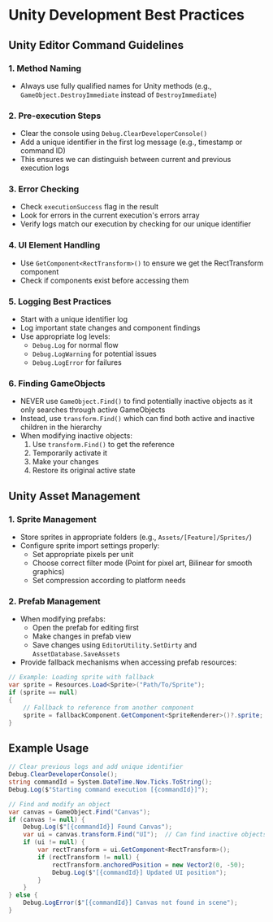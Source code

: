 # Unity Development Best Practices

## Unity Editor Command Guidelines

### 1. Method Naming
- Always use fully qualified names for Unity methods (e.g., `GameObject.DestroyImmediate` instead of `DestroyImmediate`)

### 2. Pre-execution Steps
- Clear the console using `Debug.ClearDeveloperConsole()`
- Add a unique identifier in the first log message (e.g., timestamp or command ID)
- This ensures we can distinguish between current and previous execution logs

### 3. Error Checking
- Check `executionSuccess` flag in the result
- Look for errors in the current execution's errors array
- Verify logs match our execution by checking for our unique identifier

### 4. UI Element Handling
- Use `GetComponent<RectTransform>()` to ensure we get the RectTransform component
- Check if components exist before accessing them

### 5. Logging Best Practices
- Start with a unique identifier log
- Log important state changes and component findings
- Use appropriate log levels:
  - `Debug.Log` for normal flow
  - `Debug.LogWarning` for potential issues
  - `Debug.LogError` for failures

### 6. Finding GameObjects
- NEVER use `GameObject.Find()` to find potentially inactive objects as it only searches through active GameObjects
- Instead, use `transform.Find()` which can find both active and inactive children in the hierarchy
- When modifying inactive objects:
  1. Use `transform.Find()` to get the reference
  2. Temporarily activate it
  3. Make your changes
  4. Restore its original active state

## Unity Asset Management

### 1. Sprite Management
- Store sprites in appropriate folders (e.g., `Assets/[Feature]/Sprites/`)
- Configure sprite import settings properly:
  - Set appropriate pixels per unit
  - Choose correct filter mode (Point for pixel art, Bilinear for smooth graphics)
  - Set compression according to platform needs

### 2. Prefab Management
- When modifying prefabs:
  - Open the prefab for editing first
  - Make changes in prefab view
  - Save changes using `EditorUtility.SetDirty` and `AssetDatabase.SaveAssets`
- Provide fallback mechanisms when accessing prefab resources:
```csharp
// Example: Loading sprite with fallback
var sprite = Resources.Load<Sprite>("Path/To/Sprite");
if (sprite == null)
{
    // Fallback to reference from another component
    sprite = fallbackComponent.GetComponent<SpriteRenderer>()?.sprite;
}
```

## Example Usage

```csharp
// Clear previous logs and add unique identifier
Debug.ClearDeveloperConsole();
string commandId = System.DateTime.Now.Ticks.ToString();
Debug.Log($"Starting command execution [{commandId}]");

// Find and modify an object
var canvas = GameObject.Find("Canvas");
if (canvas != null) {
    Debug.Log($"[{commandId}] Found Canvas");
    var ui = canvas.transform.Find("UI");  // Can find inactive objects
    if (ui != null) {
        var rectTransform = ui.GetComponent<RectTransform>();
        if (rectTransform != null) {
            rectTransform.anchoredPosition = new Vector2(0, -50);
            Debug.Log($"[{commandId}] Updated UI position");
        }
    }
} else {
    Debug.LogError($"[{commandId}] Canvas not found in scene");
}
